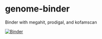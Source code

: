 # genome-binder

Binder with megahit, prodigal, and kofamscan

[![Binder](https://mybinder.org/badge_logo.svg)](https://mybinder.org/v2/gh/AstrobioMike/genome-binder/main?urlpath=lab)
